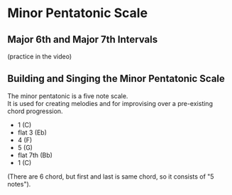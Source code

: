 # Minor Pentatonic Scale

## Major 6th and Major 7th Intervals

(practice in the video)

## Building and Singing the Minor Pentatonic Scale

The minor pentatonic is a five note scale.  
It is used for creating melodies and for improvising over a pre-existing chord progression.  

* 1 (C)
* flat 3 (Eb)
* 4 (F)
* 5 (G)
* flat 7th (Bb)
* 1 (C)

(There are 6 chord, but first and last is same chord, so it consists of "5 notes").

